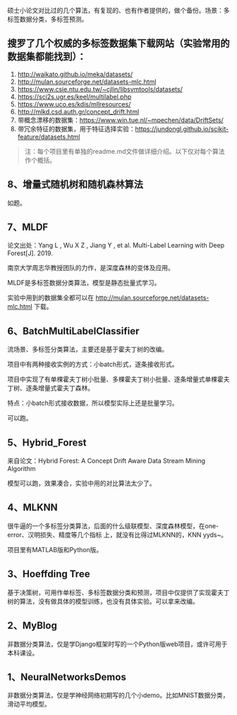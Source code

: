 硕士小论文对比过的几个算法，有复现的、也有作者提供的，做个备份。场景：多标签数据分类，多标签预测。



## 搜罗了几个权威的多标签数据集下载网站（实验常用的数据集都能找到）：

1. http://waikato.github.io/meka/datasets/
2.  http://mulan.sourceforge.net/datasets-mlc.html
3. https://www.csie.ntu.edu.tw/~cjlin/libsvmtools/datasets/
4. https://sci2s.ugr.es/keel/multilabel.php
5. https://www.uco.es/kdis/mllresources/
6. http://mlkd.csd.auth.gr/concept_drift.html
7. 带概念漂移的数据集：https://www.win.tue.nl/~mpechen/data/DriftSets/
8. 带冗余特征的数据集，用于特征选择实验：https://jundongl.github.io/scikit-feature/datasets.html



> 注：每个项目里有单独的readme.md文件做详细介绍。以下仅对每个算法作个概括。



## 8、增量式随机树和随机森林算法

如题。



## 7、MLDF

论文出处：Yang L , Wu X Z , Jiang Y , et al. Multi-Label Learning with Deep Forest[J]. 2019.

南京大学周志华教授团队的力作，是深度森林的变体及应用。

MLDF是多标签数据分类算法，模型是静态批量式学习。

实验中用到的数据集全都可以在  http://mulan.sourceforge.net/datasets-mlc.html  下载。



## 6、BatchMultiLabelClassifier

流场景、多标签分类算法，主要还是基于霍夫丁树的改编。

项目中有两种接收实例的方式：小batch形式，逐条接收形式。

项目中实现了有单棵霍夫丁树小批量、多棵霍夫丁树小批量、逐条增量式单棵霍夫丁树、逐条增量式霍夫丁森林。

特点：小batch形式接收数据，所以模型实际上还是批量学习。

可以跑。



## 5、Hybrid_Forest

来自论文：Hybrid Forest: A Concept Drift Aware Data Stream Mining Algorithm

模型可以跑，效果凑合，实验中用的对比算法太少了。



## 4、MLKNN

很牛逼的一个多标签分类算法，后面的什么级联模型、深度森林模型，在one-error、汉明损失、精度等几个指标 上，就没有比得过MLKNN的，KNN  yyds~。

项目里有MATLAB版和Python版。



## 3、Hoeffding Tree

基于决策树，可用作单标签、多标签数据分类和预测，项目中仅提供了实现霍夫丁树的算法，没有做具体的模型训练，也没有具体实验。可以拿来改编。



## 2、MyBlog

非数据分类算法，仅是学Django框架时写的一个Python版web项目，或许可用于本科课设。



## 1、NeuralNetworksDemos

非数据分类算法，仅是学神经网络初期写的几个小demo。比如MNIST数据分类，滑动平均模型。













